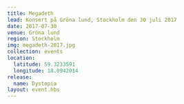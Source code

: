 ```yaml
---
title: Megadeth
lead: Konsert på Gröna lund, Stockholm den 30 juli 2017
date: 2017-07-30
venue: Gröna lund
region: Stockholm
img: megadeth-2017.jpg
collection: events
location:
  latitude: 59.3233591
  longitude: 18.0942014
release:
  name: Dystopia
layout: event.hbs
---
```

